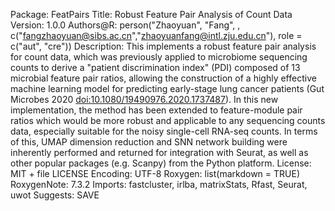Package: FeatPairs
Title: Robust Feature Pair Analysis of Count Data
Version: 1.0.0
Authors@R: 
person("Zhaoyuan", "Fang", , c("fangzhaoyuan@sibs.ac.cn","zhaoyuanfang@intl.zju.edu.cn"), role = c("aut", "cre"))
Description: This implements a robust feature pair analysis for count data, which was previously applied to microbiome sequencing counts to derive a "patient discrimination index" (PDI) composed of 13 microbial feature pair ratios, allowing the construction of a highly effective machine learning model for predicting early-stage lung cancer patients (Gut Microbes 2020 <doi:10.1080/19490976.2020.1737487>). In this new implementation, the method has been extended to feature-module pair ratios which would be more robust and applicable to any sequencing counts data, especially suitable for the noisy single-cell RNA-seq counts. In terms of this, UMAP dimension reduction and SNN network building were inherently performed and returned for integration with Seurat, as well as other popular packages (e.g. Scanpy) from the Python platform.
License: MIT + file LICENSE
Encoding: UTF-8
Roxygen: list(markdown = TRUE)
RoxygenNote: 7.3.2
Imports: 
    fastcluster,
    irlba,
    matrixStats,
    Rfast,
    Seurat,
    uwot
Suggests: 
    SAVE
    
